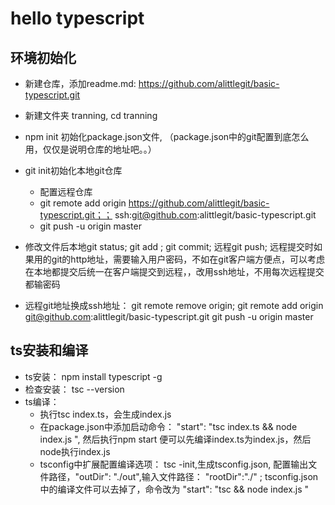 # hello typescript

## 环境初始化
* 新建仓库，添加readme.md: https://github.com/alittlegit/basic-typescript.git
* 新建文件夹 tranning, cd tranning
* npm init 初始化package.json文件, （package.json中的git配置到底怎么用，仅仅是说明仓库的地址吧。。）
* git init初始化本地git仓库
  - 配置远程仓库
  - git remote add origin https://github.com/alittlegit/basic-typescript.git；； ssh:git@github.com:alittlegit/basic-typescript.git
  - git push -u origin master
  
* 修改文件后本地git status; git add ; git commit; 远程git push; 远程提交时如果用的git的http地址，需要输入用户密码，不如在git客户端方便点，可以考虑在本地都提交后统一在客户端提交到远程，，改用ssh地址，不用每次远程提交都输密码
* 远程git地址换成ssh地址： git remote remove origin; git remote add origin git@github.com:alittlegit/basic-typescript.git   git push -u origin master

## ts安装和编译
* ts安装： npm install typescript -g 
* 检查安装： tsc --version
* ts编译： 
  - 执行tsc index.ts，会生成index.js  
  - 在package.json中添加启动命令： "start": "tsc index.ts && node index.js ", 然后执行npm start 便可以先编译index.ts为index.js，然后node执行index.js
  - tsconfig中扩展配置编译选项： tsc -init,生成tsconfig.json, 配置输出文件路径，"outDir": "./out",输入文件路径： "rootDir":"./"    ; tsconfig.json中的编译文件可以去掉了，命令改为  "start": "tsc  && node index.js "
